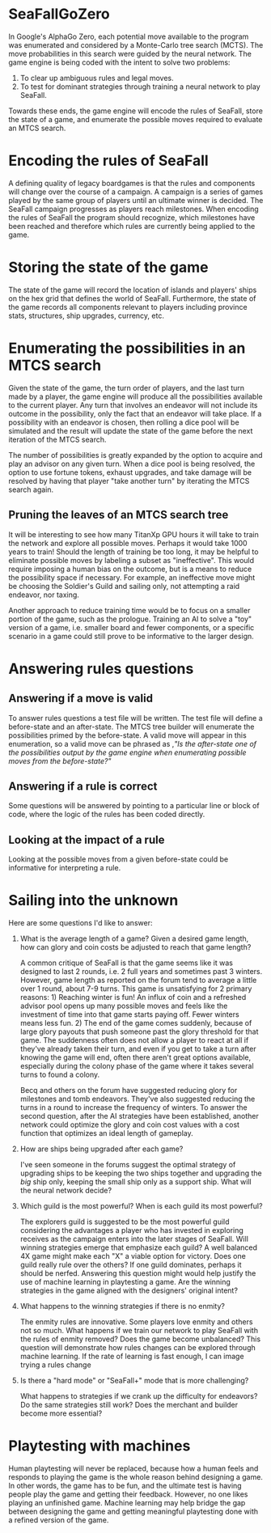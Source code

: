 # SeaFallGoZero
In Google's AlphaGo Zero, each potential move available to the program was enumerated and considered by a Monte-Carlo tree search (MCTS). The move probabilities in this search were guided by the neural network. The game engine is being coded with the intent to solve two problems:
1. To clear up ambiguous rules and legal moves.
2. To test for dominant strategies through training a neural network to play SeaFall.

Towards these ends, the game engine will encode the rules of SeaFall, store the state of a game, and enumerate the possible moves required to evaluate an MTCS search.

# Encoding the rules of SeaFall
A defining quality of legacy boardgames is that the rules and components will change over the course of a campaign. A campaign is a series of games played by the same group of players until an ultimate winner is decided. The SeaFall campaign progresses as players reach milestones. When encoding the rules of SeaFall the program should recognize, which milestones have been reached and therefore which rules are currently being applied to the game.

# Storing the state of the game
The state of the game will record the location of islands and players' ships on the hex grid that defines the world of SeaFall. Furthermore, the state of the game records all components relevant to players including province stats, structures, ship upgrades, currency, etc.

# Enumerating the possibilities in an MTCS search
Given the state of the game, the turn order of players, and the last turn made by a player, the game engine will produce all the possibilities available to the current player. Any turn that involves an endeavor will not include its outcome in the possibility, only the fact that an endeavor will take place. If a possibility with an endeavor is chosen, then rolling a dice pool will be simulated and the result will update the state of the game before the next iteration of the MTCS search.

The number of possibilities is greatly expanded by the option to acquire and play an advisor on any given turn. When a dice pool is being resolved, the option to use fortune tokens, exhaust upgrades, and take damage will be resolved by having that player "take another turn" by iterating the MTCS search again.

## Pruning the leaves of an MTCS search tree
It will be interesting to see how many TitanXp GPU hours it will take to train the network and explore all possible moves. Perhaps it would take 1000 years to train! Should the length of training be too long, it may be helpful to eliminate possible moves by labeling a subset as "ineffective". This would require imposing a human bias on the outcome, but is a means to reduce the possibility space if necessary. For example, an ineffective move might be choosing the Soldier's Guild and sailing only, not attempting a raid endeavor, nor taxing.

Another approach to reduce training time would be to focus on a smaller portion of the game, such as the prologue. Training an AI to solve a "toy" version of a game, i.e. smaller board and fewer components, or a specific scenario in a game could still prove to be informative to the larger design.

# Answering rules questions
## Answering if a move is valid
To answer rules questions a test file will be written. The test file will define a before-state and an after-state. The MTCS tree builder will enumerate the possibilities primed by the before-state. A valid move will appear in this enumeration, so a valid move can be phrased as ,*"Is the after-state one of the possibilities output by the game engine when enumerating possible moves from the before-state?"*

## Answering if a rule is correct
Some questions will be answered by pointing to a particular line or block of code, where the logic of the rules has been coded directly.

## Looking at the impact of a rule
Looking at the possible moves from a given before-state could be informative for interpreting a rule.

# Sailing into the unknown
Here are some questions I'd like to answer:
1. What is the average length of a game? Given a desired game length, how can glory and coin costs be adjusted to reach that game length?

    A common critique of SeaFall is that the game seems like it was designed to last 2 rounds, i.e. 2 full years and sometimes past 3 winters. However, game length as reported on the forum tend to average a little over 1 round, about 7-9 turns. This game is unsatisfying for 2 primary reasons: 1) Reaching winter is fun! An influx of coin and a refreshed advisor pool opens up many possible moves and feels like the investment of time into that game starts paying off. Fewer winters means less fun. 2) The end of the game comes suddenly, because of large glory payouts that push someone past the glory threshold for that game. The suddenness often does not allow a player to react at all if they've already taken their turn, and even if you get to take a turn after knowing the game will end, often there aren't great options available, especially during the colony phase of the game where it takes several turns to found a colony.

    Becq and others on the forum have suggested reducing glory for milestones and tomb endeavors. They've also suggested reducing the turns in a round to increase the frequency of winters. To answer the second question, after the AI strategies have been established, another network could optimize the glory and coin cost values with a cost function that optimizes an ideal length of gameplay.

1. How are ships being upgraded after each game?

    I've seen someone in the forums suggest the optimal strategy of upgrading ships to be keeping the two ships together and upgrading the *big* ship only, keeping the small ship only as a support ship. What will the neural network decide?

1. Which guild is the most powerful? When is each guild its most powerful?

    The explorers guild is suggested to be the most powerful guild considering the advantages a player who has invested in exploring receives as the campaign enters into the later stages of SeaFall. Will winning strategies emerge that emphasize each guild? A well balanced 4X game might make each "X" a viable option for victory. Does one guild really rule over the others? If one guild dominates, perhaps it should be nerfed. Answering this question might would help justify the use of machine learning in playtesting a game. Are the winning strategies in the game aligned with the designers' original intent?

1. What happens to the winning strategies if there is no enmity?

    The enmity rules are innovative. Some players love enmity and others not so much. What happens if we train our network to play SeaFall with the rules of enmity removed? Does the game become unbalanced? This question will demonstrate how rules changes can be explored through machine learning. If the rate of learning is fast enough, I can image trying a rules change

1. Is there a "hard mode" or "SeaFall+" mode that is more challenging?

    What happens to strategies if we crank up the difficulty for endeavors? Do the same strategies still work? Does the merchant and builder become more essential?

# Playtesting with machines
Human playtesting will never be replaced, because how a human feels and responds to playing the game is the whole reason behind designing a game. In other words, the game has to be fun, and the ultimate test is having people play the game and getting their feedback. However, no one likes playing an unfinished game. Machine learning may help bridge the gap between designing the game and getting meaningful playtesting done with a refined version of the game.
